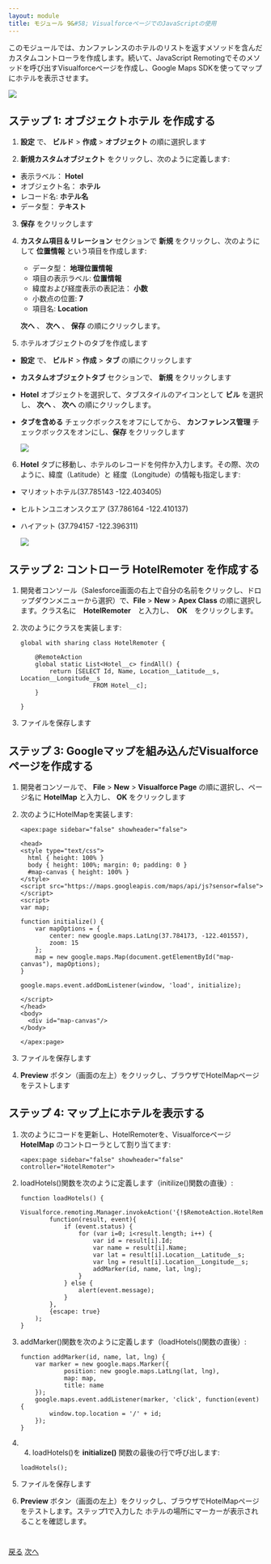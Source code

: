 ```yaml
---
layout: module
title: モジュール 9&#58; VisualforceページでのJavaScriptの使用
---
```

このモジュールでは、カンファレンスのホテルのリストを返すメソッドを含んだカスタムコントローラを作成します。続いて、JavaScript Remotingでそのメソッドを呼び出すVisualforceページを作成し、Google Maps SDKを使ってマップにホテルを表示させます。

![](images/hotelmap.jpg)

## ステップ 1: オブジェクト**ホテル** を作成する

1. **設定** で、 **ビルド** > **作成** > **オブジェクト** の順に選択します

2. **新規カスタムオブジェクト** をクリックし、次のように定義します:
  - 表示ラベル： **Hotel**
  - オブジェクト名： **ホテル**
  - レコード名: **ホテル名**
  - データ型： **テキスト**

3. **保存** をクリックします

4. **カスタム項目＆リレーション** セクションで **新規** をクリックし、次のようにして **位置情報** という項目を作成します:
    - データ型： **地理位置情報**
    - 項目の表示ラベル: **位置情報**
    - 緯度および経度表示の表記法： **小数**
    - 小数点の位置: **7**
    - 項目名: **Location**

    **次へ** 、 **次へ** 、 **保存** の順にクリックします。

5. ホテルオブジェクトのタブを作成します
  - **設定** で、 **ビルド** > **作成** > **タブ** の順にクリックします
  - **カスタムオブジェクトタブ** セクションで、 **新規** をクリックします
  - **Hotel** オブジェクトを選択して、タブスタイルのアイコンとして **ビル** を選択し、 **次へ** 、 **次へ** の順にクリックします。
  - **タブを含める** チェックボックスをオフにしてから、 **カンファレンス管理** チェックボックスをオンにし、**保存** をクリックします

    ![](images/hotel-tab.jpg)

6. **Hotel** タブに移動し、ホテルのレコードを何件か入力します。その際、次のように、緯度（Latitude）と
経度（Longitude）の情報も指定します:
  - マリオットホテル(37.785143 -122.403405)
  - ヒルトンユニオンスクエア (37.786164 -122.410137)
  - ハイアット (37.794157 -122.396311)

    ![](images/marriott.jpg)

## ステップ 2: コントローラ HotelRemoter を作成する

1. 開発者コンソール（Salesforce画面の右上で自分の名前をクリックし、ドロップダウンメニューから選択）で、**File** > **New** > **Apex Class** の順に選択します。クラス名に　**HotelRemoter**　と入力し、　**OK**　をクリックします。

1. 次のようにクラスを実装します:

    ```
    global with sharing class HotelRemoter {

        @RemoteAction
        global static List<Hotel__c> findAll() {
            return [SELECT Id, Name, Location__Latitude__s, Location__Longitude__s
                        FROM Hotel__c];
        }

    }
    ```

1. ファイルを保存します

## ステップ 3: Googleマップを組み込んだVisualforceページを作成する

1. 開発者コンソールで、 **File** > **New** > **Visualforce Page** の順に選択し、ページ名に **HotelMap** と入力し、 **OK** をクリックします

1. 次のようにHotelMapを実装します:

    ```
    <apex:page sidebar="false" showheader="false">

    <head>
    <style type="text/css">
      html { height: 100% }
      body { height: 100%; margin: 0; padding: 0 }
      #map-canvas { height: 100% }
    </style>
    <script src="https://maps.googleapis.com/maps/api/js?sensor=false"></script>
    <script>
    var map;

    function initialize() {
        var mapOptions = {
            center: new google.maps.LatLng(37.784173, -122.401557),
            zoom: 15
        };
        map = new google.maps.Map(document.getElementById("map-canvas"), mapOptions);
    }

    google.maps.event.addDomListener(window, 'load', initialize);

    </script>
    </head>
    <body>
      <div id="map-canvas"/>
    </body>

    </apex:page>
    ```

1. ファイルを保存します

1. **Preview** ボタン（画面の左上）をクリックし、ブラウザでHotelMapページをテストします

## ステップ 4: マップ上にホテルを表示する

1. 次のようにコードを更新し、HotelRemoterを、Visualforceページ **HotelMap** のコントローラとして割り当てます:

    ```
    <apex:page sidebar="false" showheader="false" controller="HotelRemoter">
    ```

1. loadHotels()関数を次のように定義します（initilize()関数の直後）:

    ```
    function loadHotels() {
        Visualforce.remoting.Manager.invokeAction('{!$RemoteAction.HotelRemoter.findAll}',
            function(result, event){
                if (event.status) {
                    for (var i=0; i<result.length; i++) {
                        var id = result[i].Id;
                        var name = result[i].Name;
                        var lat = result[i].Location__Latitude__s;
                        var lng = result[i].Location__Longitude__s;
                        addMarker(id, name, lat, lng);
                    }
                } else {
                    alert(event.message);
                }
            },
            {escape: true}
        );
    }
    ```

1. addMarker()関数を次のように定義します（loadHotels()関数の直後）:

    ```
    function addMarker(id, name, lat, lng) {
        var marker = new google.maps.Marker({
      			position: new google.maps.LatLng(lat, lng),
      			map: map,
      			title: name
        });
        google.maps.event.addListener(marker, 'click', function(event) {
            window.top.location = '/' + id;
        });
  	}
    ```

1. 4.	loadHotels()を **initialize()** 関数の最後の行で呼び出します:

    ```
    loadHotels();
    ```

1. ファイルを保存します

1. **Preview** ボタン（画面の左上）をクリックし、ブラウザでHotelMapページをテストします。ステップ1で入力した
ホテルの場所にマーカーが表示されることを確認します。



<div class="row" style="margin-top:40px;">
<div class="col-sm-12">
<a href="Creating-a-Controller-Extension.html" class="btn btn-default"><i class="glyphicon glyphicon-chevron-left"></i> 戻る</a>
<a href="Using-the-Salesforce1-Platform-APIs.html" class="btn btn-default pull-right">次へ <i class="glyphicon glyphicon-chevron-right"></i></a>
</div>
</div>
